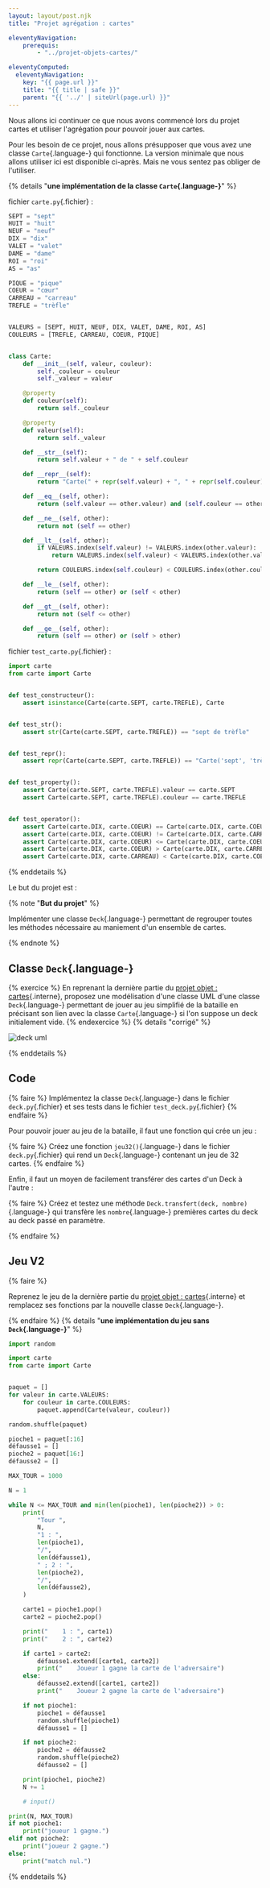 ```yaml
---
layout: layout/post.njk 
title: "Projet agrégation : cartes"

eleventyNavigation:
    prerequis:
        - "../projet-objets-cartes/"

eleventyComputed:
  eleventyNavigation:
    key: "{{ page.url }}"
    title: "{{ title | safe }}"
    parent: "{{ '../' | siteUrl(page.url) }}"
---
```


Nous allons ici continuer ce que nous avons commencé lors du projet cartes et utiliser l'agrégation pour pouvoir jouer aux cartes.

Pour les besoin de ce projet, nous allons présupposer que vous avez une classe `Carte`{.language-} qui fonctionne. La version minimale que nous allons utiliser ici est disponible ci-après. Mais ne vous sentez pas obliger de l'utiliser.

{% details "**une implémentation de la classe `Carte`{.language-}**" %}

fichier `carte.py`{.fichier} :

```python
SEPT = "sept"
HUIT = "huit"
NEUF = "neuf"
DIX = "dix"
VALET = "valet"
DAME = "dame"
ROI = "roi"
AS = "as"

PIQUE = "pique"
COEUR = "cœur"
CARREAU = "carreau"
TREFLE = "trèfle"


VALEURS = [SEPT, HUIT, NEUF, DIX, VALET, DAME, ROI, AS]
COULEURS = [TREFLE, CARREAU, COEUR, PIQUE]


class Carte:
    def __init__(self, valeur, couleur):
        self._couleur = couleur
        self._valeur = valeur

    @property
    def couleur(self):
        return self._couleur

    @property
    def valeur(self):
        return self._valeur

    def __str__(self):
        return self.valeur + " de " + self.couleur

    def __repr__(self):
        return "Carte(" + repr(self.valeur) + ", " + repr(self.couleur) + ")"

    def __eq__(self, other):
        return (self.valeur == other.valeur) and (self.couleur == other.couleur)

    def __ne__(self, other):
        return not (self == other)

    def __lt__(self, other):
        if VALEURS.index(self.valeur) != VALEURS.index(other.valeur):
            return VALEURS.index(self.valeur) < VALEURS.index(other.valeur)

        return COULEURS.index(self.couleur) < COULEURS.index(other.couleur)

    def __le__(self, other):
        return (self == other) or (self < other)

    def __gt__(self, other):
        return not (self <= other)

    def __ge__(self, other):
        return (self == other) or (self > other)

```

fichier `test_carte.py`{.fichier} :

```python
import carte
from carte import Carte


def test_constructeur():
    assert isinstance(Carte(carte.SEPT, carte.TREFLE), Carte


def test_str():
    assert str(Carte(carte.SEPT, carte.TREFLE)) == "sept de trèfle"


def test_repr():
    assert repr(Carte(carte.SEPT, carte.TREFLE)) == "Carte('sept', 'trèfle')"


def test_property():
    assert Carte(carte.SEPT, carte.TREFLE).valeur == carte.SEPT
    assert Carte(carte.SEPT, carte.TREFLE).couleur == carte.TREFLE


def test_operator():
    assert Carte(carte.DIX, carte.COEUR) == Carte(carte.DIX, carte.COEUR)
    assert Carte(carte.DIX, carte.COEUR) != Carte(carte.DIX, carte.CARREAU)
    assert Carte(carte.DIX, carte.COEUR) <= Carte(carte.DIX, carte.COEUR)
    assert Carte(carte.DIX, carte.COEUR) > Carte(carte.DIX, carte.CARREAU)
    assert Carte(carte.DIX, carte.CARREAU) < Carte(carte.DIX, carte.COEUR)

```

{% enddetails %}

Le but du projet est :

{% note "**But du projet**" %}

Implémenter une classe `Deck`{.language-} permettant de regrouper toutes les méthodes nécessaire au maniement d'un ensemble de cartes.

{% endnote %}

## Classe `Deck`{.language-}

{% exercice %}
En reprenant la dernière partie du [projet objet : cartes](../projet-objets-cartes/){.interne}, proposez une modélisation d'une classe UML d'une classe `Deck`{.language-} permettant de jouer au jeu simplifié de la bataille en précisant son lien avec la classe `Carte`{.language-} si l'on suppose un deck initialement vide.
 {% endexercice %}
{% details "corrigé" %}

![deck uml](deck-uml.png)

{% enddetails %}

## Code

{% faire %}
Implémentez la classe `Deck`{.language-} dans le fichier `deck.py`{.fichier}  et ses tests dans le fichier `test_deck.py`{.fichier}
{% endfaire %}

Pour pouvoir jouer au jeu de la bataille, il faut une fonction qui crée un jeu :

{% faire %}
Créez une fonction `jeu32()`{.language-} dans le fichier `deck.py`{.fichier} qui rend un `Deck`{.language-} contenant un jeu de 32 cartes.
{% endfaire %}

Enfin, il faut un moyen de facilement transférer des cartes d'un Deck à l'autre :

{% faire %}
Créez et testez une méthode `Deck.transfert(deck, nombre)`{.language-} qui transfère les `nombre`{.language-} premières cartes du deck au deck passé en paramètre.

{% endfaire %}

## Jeu V2

{% faire %}

Reprenez le jeu de la dernière partie du [projet objet : cartes](../projet-objets-cartes/){.interne} et remplacez ses fonctions par la nouvelle classe `Deck`{.language-}.

{% endfaire %}
{% details "**une implémentation du jeu sans `Deck`{.language-}**" %}

```python
import random

import carte
from carte import Carte


paquet = []
for valeur in carte.VALEURS:
    for couleur in carte.COULEURS:
        paquet.append(Carte(valeur, couleur))

random.shuffle(paquet)

pioche1 = paquet[:16]
défausse1 = []
pioche2 = paquet[16:]
défausse2 = []

MAX_TOUR = 1000

N = 1

while N <= MAX_TOUR and min(len(pioche1), len(pioche2)) > 0:
    print(
        "Tour ",
        N,
        "1 : ",
        len(pioche1),
        "/",
        len(défausse1),
        " ; 2 : ",
        len(pioche2),
        "/",
        len(défausse2),
    )

    carte1 = pioche1.pop()
    carte2 = pioche2.pop()

    print("    1 : ", carte1)
    print("    2 : ", carte2)

    if carte1 > carte2:
        défausse1.extend([carte1, carte2])
        print("    Joueur 1 gagne la carte de l'adversaire")
    else:
        défausse2.extend([carte1, carte2])
        print("    Joueur 2 gagne la carte de l'adversaire")

    if not pioche1:
        pioche1 = défausse1
        random.shuffle(pioche1)
        défausse1 = []

    if not pioche2:
        pioche2 = défausse2
        random.shuffle(pioche2)
        défausse2 = []

    print(pioche1, pioche2)
    N += 1

    # input()

print(N, MAX_TOUR)
if not pioche1:
    print("joueur 1 gagne.")
elif not pioche2:
    print("joueur 2 gagne.")
else:
    print("match nul.")

```

{% enddetails %}
